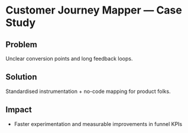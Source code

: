 # Customer Journey Mapper — Case Study

## Problem
Unclear conversion points and long feedback loops.

## Solution
Standardised instrumentation + no-code mapping for product folks.

## Impact
- Faster experimentation and measurable improvements in funnel KPIs
